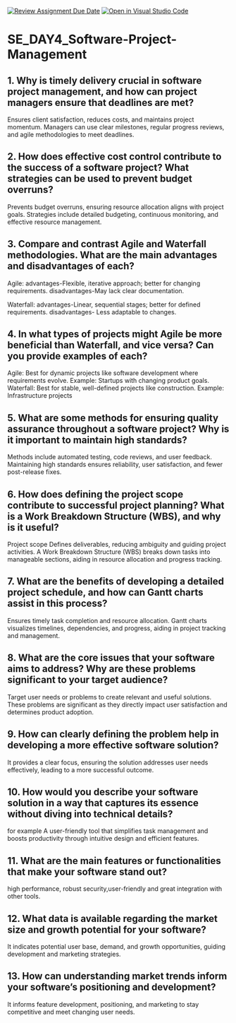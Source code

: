 [![Review Assignment Due Date](https://classroom.github.com/assets/deadline-readme-button-22041afd0340ce965d47ae6ef1cefeee28c7c493a6346c4f15d667ab976d596c.svg)](https://classroom.github.com/a/9pw6JKcu)
[![Open in Visual Studio Code](https://classroom.github.com/assets/open-in-vscode-2e0aaae1b6195c2367325f4f02e2d04e9abb55f0b24a779b69b11b9e10269abc.svg)](https://classroom.github.com/online_ide?assignment_repo_id=18443285&assignment_repo_type=AssignmentRepo)
# SE_DAY4_Software-Project-Management
## 1. Why is timely delivery crucial in software project management, and how can project managers ensure that deadlines are met?
Ensures client satisfaction, reduces costs, and maintains project momentum. Managers can use clear milestones, regular progress reviews, and agile methodologies to meet deadlines.
## 2. How does effective cost control contribute to the success of a software project? What strategies can be used to prevent budget overruns?
Prevents budget overruns, ensuring resource allocation aligns with project goals. Strategies include detailed budgeting, continuous monitoring, and effective resource management.
## 3. Compare and contrast Agile and Waterfall methodologies. What are the main advantages and disadvantages of each?
Agile:
advantages-Flexible, iterative approach; better for changing requirements.
disadvantages-May lack clear documentation.

Waterfall: 
advantages-Linear, sequential stages; better for defined requirements.
disadvantages- Less adaptable to changes.
## 4. In what types of projects might Agile be more beneficial than Waterfall, and vice versa? Can you provide examples of each?
Agile: Best for dynamic projects like software development where requirements evolve. Example: Startups with changing product goals.
Waterfall: Best for stable, well-defined projects like construction. Example: Infrastructure projects
## 5. What are some methods for ensuring quality assurance throughout a software project? Why is it important to maintain high standards?
Methods include automated testing, code reviews, and user feedback.
Maintaining high standards ensures reliability, user satisfaction, and fewer post-release fixes.
## 6. How does defining the project scope contribute to successful project planning? What is a Work Breakdown Structure (WBS), and why is it useful?
Project scope Defines deliverables, reducing ambiguity and guiding project activities.
A Work Breakdown Structure (WBS) breaks down tasks into manageable sections, aiding in resource allocation and progress tracking.
## 7. What are the benefits of developing a detailed project schedule, and how can Gantt charts assist in this process?
Ensures timely task completion and resource allocation. Gantt charts visualizes timelines, dependencies, and progress, aiding in project tracking and management.
## 8. What are the core issues that your software aims to address? Why are these problems significant to your target audience?
Target user needs or problems to create relevant and useful solutions. These problems are significant as they directly impact user satisfaction and determines product adoption.
## 9. How can clearly defining the problem help in developing a more effective software solution?
It provides a clear focus, ensuring the solution addresses user needs effectively, leading to a more successful outcome.
## 10. How would you describe your software solution in a way that captures its essence without diving into technical details?
for example A user-friendly tool that simplifies task management and boosts productivity through intuitive design and efficient features.
## 11. What are the main features or functionalities that make your software stand out?
high performance, robust security,user-friendly and great integration with other tools.
## 12. What data is available regarding the market size and growth potential for your software?
It indicates potential user base, demand, and growth opportunities, guiding development and marketing strategies.
## 13. How can understanding market trends inform your software’s positioning and development?
It informs feature development, positioning, and marketing to stay competitive and meet changing user needs.

